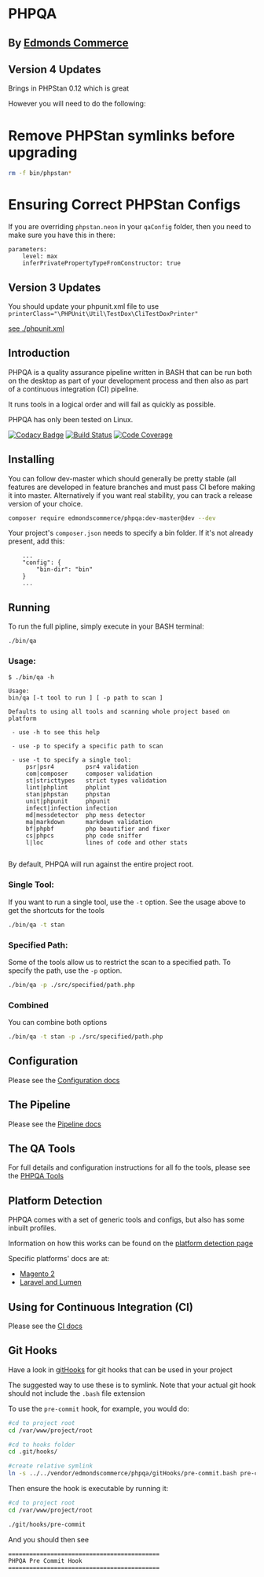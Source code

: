 # PHPQA
## By [Edmonds Commerce](https://www.edmondscommerce.co.uk)


## Version 4 Updates

Brings in PHPStan 0.12 which is great

However you will need to do the following:


# Remove PHPStan symlinks before upgrading
```bash
rm -f bin/phpstan*
```

# Ensuring Correct PHPStan Configs

If you are overriding `phpstan.neon` in your `qaConfig` folder, then you need to make sure you have this in there:

```neon
parameters:
    level: max
    inferPrivatePropertyTypeFromConstructor: true
```



## Version 3 Updates

You should update your phpunit.xml file to use `        printerClass="\PHPUnit\Util\TestDox\CliTestDoxPrinter"`

[see ./phpunit.xml](./phpunit.xml)


## Introduction

PHPQA is a quality assurance pipeline written in BASH that can be run both on the desktop as part of your development process and then also as part of a continuous integration (CI) pipeline.

It runs tools in a logical order and will fail as quickly as possible.

PHPQA has only been tested on Linux.

[![Codacy Badge](https://api.codacy.com/project/badge/Grade/884a284be5cd4dd3a49c199119385f58)](https://www.codacy.com/app/edmondscommerce/phpqa?utm_source=github.com&amp;utm_medium=referral&amp;utm_content=edmondscommerce/phpqa&amp;utm_campaign=Badge_Grade) 
[![Build Status](https://travis-ci.org/edmondscommerce/phpqa.svg?branch=master)](https://travis-ci.org/edmondscommerce/phpqa)
[![Code Coverage](https://scrutinizer-ci.com/g/edmondscommerce/phpqa/badges/coverage.png?b=master)](https://scrutinizer-ci.com/g/edmondscommerce/phpqa/?branch=master)

## Installing

You can follow dev-master which should generally be pretty stable (all features are developed in feature branches and must pass CI before making it into master. Alternatively if you want real stability, you can track a release version of your choice.

```bash
composer require edmondscommerce/phpqa:dev-master@dev --dev
```

Your project's `composer.json` needs to specify a bin folder. If it's not already present, add this:

```
    ...
    "config": {
        "bin-dir": "bin"
    }
    ...
``` 

## Running

To run the full pipline, simply execute in your BASH terminal: 
```bash
./bin/qa 
```

### Usage:

```
$ ./bin/qa -h

Usage:
bin/qa [-t tool to run ] [ -p path to scan ]

Defaults to using all tools and scanning whole project based on platform

 - use -h to see this help

 - use -p to specify a specific path to scan

 - use -t to specify a single tool:
     psr|psr4         psr4 validation
     com|composer     composer validation
     st|stricttypes   strict types validation
     lint|phplint     phplint
     stan|phpstan     phpstan
     unit|phpunit     phpunit
     infect|infection infection
     md|messdetector  php mess detector
     ma|markdown      markdown validation
     bf|phpbf         php beautifier and fixer
     cs|phpcs         php code sniffer
     l|loc            lines of code and other stats


```

By default, PHPQA will run against the entire project root.

### Single Tool:

If you want to run a single tool, use the `-t` option. See the usage above to get the shortcuts for the tools

```bash
./bin/qa -t stan
```

### Specified Path:

Some of the tools allow us to restrict the scan to a specified path. To specify the path, use the `-p` option.

```bash 
./bin/qa -p ./src/specified/path.php
```

### Combined

You can combine both options

```bash 
./bin/qa -t stan -p ./src/specified/path.php
```
 
## Configuration

Please see the [Configuration docs](./docs/configuration.md)

## The Pipeline

Please see the [Pipeline docs](./docs/pipeline.md)

## The QA Tools

For full details and configuration instructions for all fo the tools, please see the [PHPQA Tools](./docs/phpqa-tools.md)

## Platform Detection

PHPQA comes with a set of generic tools and configs, but also has some inbuilt profiles.

Information on how this works can be found on the [platform detection page](docs/platform-detection.md)

Specific platforms' docs are at:

- [Magento 2](./docs/magento2.md)
- [Laravel and Lumen](./docs/laravellumen.md)

## Using for Continuous Integration (CI)

Please see the [CI docs](./docs/ci.md)

## Git Hooks

Have a look in [gitHooks](./gitHooks) for git hooks that can be used in your project

The suggested way to use these is to symlink. Note that your actual git hook should not include the `.bash` file extension

To use the `pre-commit` hook, for example, you would do:

```bash
#cd to project root
cd /var/www/project/root

#cd to hooks folder
cd .git/hooks/

#create relative symlink
ln -s ../../vendor/edmondscommerce/phpqa/gitHooks/pre-commit.bash pre-commit
```

Then ensure the hook is executable by running it:

``` bash
#cd to project root
cd /var/www/project/root

./git/hooks/pre-commit
```

And you should then see 

```
===========================================
PHPQA Pre Commit Hook
===========================================
```

